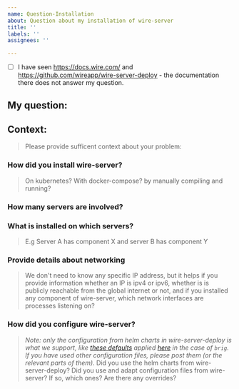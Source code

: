```yaml
---
name: Question-Installation
about: Question about my installation of wire-server
title: ''
labels: ''
assignees: ''

---
```


* [ ] I have seen https://docs.wire.com/ and https://github.com/wireapp/wire-server-deploy - the documentation there does not answer my question.

## My question:

## Context:

> Please provide sufficent context about your problem:

### How did you install wire-server?

> On kubernetes? With docker-compose? by manually compiling and running?

### How many servers are involved?

### What is installed on which servers?

> E.g Server A has component X and server B has component Y

### Provide details about networking

> We don't need to know any specific IP address, but it helps if you provide information whether an IP is ipv4 or ipv6, whether is is publicly reachable from the global internet or not, and if you installed any component of wire-server, which network interfaces are processes listening on?

### How did you configure wire-server?

> *Note: only the configuration from helm charts in wire-server-deploy is what we support, like [these defaults](https://github.com/wireapp/wire-server-deploy/blob/develop/charts/brig/values.yaml) applied [here](https://github.com/wireapp/wire-server-deploy/blob/develop/charts/brig/templates/configmap.yaml) in the case of `brig`. If you have used other configuration files, please post them (or the relevant parts of them).*
> Did you use the helm charts from wire-server-deploy?
> Did you use and adapt configuration files from wire-server? If so, which ones?
> Are there any overrides?
